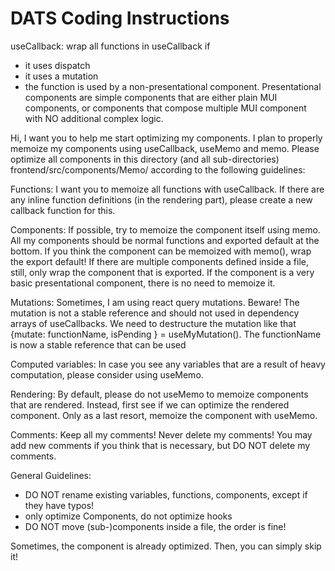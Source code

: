 # DATS Coding Instructions

useCallback: wrap all functions in useCallback if

- it uses dispatch
- it uses a mutation
- the function is used by a non-presentational component. Presentational components are simple components that are either plain MUI components, or components that compose multiple MUI component with NO additional complex logic.

Hi, I want you to help me start optimizing my components. I plan to properly memoize my components using useCallback, useMemo and memo.
Please optimize all components in this directory (and all sub-directories) frontend/src/components/Memo/ according to the following guidelines:

Functions:
I want you to memoize all functions with useCallback. If there are any inline function definitions (in the rendering part), please create a new callback function for this.

Components:
If possible, try to memoize the component itself using memo. All my components should be normal functions and exported default at the bottom. If you think the component can be memoized with memo(), wrap the export default!
If there are multiple components defined inside a file, still, only wrap the component that is exported.
If the component is a very basic presentational component, there is no need to memoize it.

Mutations:
Sometimes, I am using react query mutations. Beware! The mutation is not a stable reference and should not used in dependency arrays of useCallbacks. We need to destructure the mutation like that {mutate: functionName, isPending } = useMyMutation(). The functionName is now a stable reference that can be used

Computed variables:
In case you see any variables that are a result of heavy computation, please consider using useMemo.

Rendering:
By default, please do not useMemo to memoize components that are rendered. Instead, first see if we can optimize the rendered component.
Only as a last resort, memoize the component with useMemo.

Comments:
Keep all my comments! Never delete my comments! You may add new comments if you think that is necessary, but DO NOT delete my comments.

General Guidelines:

- DO NOT rename existing variables, functions, components, except if they have typos!
- only optimize Components, do not optimize hooks
- DO NOT move (sub-)components inside a file, the order is fine!

Sometimes, the component is already optimized. Then, you can simply skip it!
